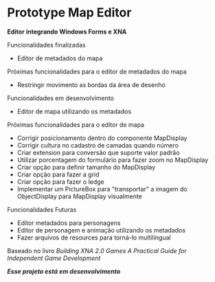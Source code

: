 Prototype Map Editor
====================

**Editor integrando Windows Forms e XNA**

Funcionalidades finalizadas
* Editor de metadados do mapa

Próximas funcionalidades para o editor de metadados do mapa
* Restringir movimento as bordas da área de desenho

Funcionalidades em desenvolvimento
* Editor de mapa utilizando os metadados

Próximas funcionalidades para o editor de mapa
* Corrigir posicionamento dentro do componente MapDisplay
* Corrigir cultura no cadastro de camadas quando número
* Criar extension para conversão que suporte valor padrão
* Utilizar porcentagem do formulário para fazer zoom no MapDisplay
* Criar opção para definir tamanho do MapDisplay
* Criar opção para fazer a grid
* Criar opção para fazer o ledge
* Implementar um PictureBox para "transportar" a imagem do ObjectDisplay para MapDisplay visualmente

Funcionalidades Futuras
* Editor metadados para personagens
* Editor de personagem e animação utilizando os metadados
* Fazer arquivos de resources para torná-lo multilingual



Baseado no livro *Building XNA 2.0 Games A Practical Guide for Independent Game Development*

***Esse projeto está em desenvolvimento***